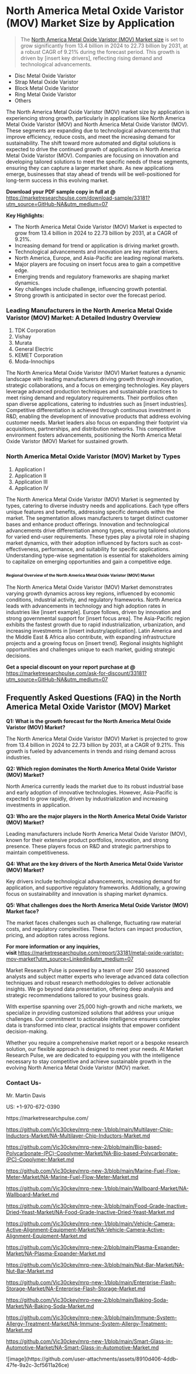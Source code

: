 <h1>North America Metal Oxide Varistor (MOV) Market&nbsp;Size by Application</h1><blockquote><p>The <a href="https://marketresearchpulse.com/download-sample/33181?utm_source=GitHub-NA&amp;utm_medium=07">North America Metal Oxide Varistor (MOV) Market size</a> is set to grow significantly from 13.4 billion in 2024 to 22.73 billion by 2031, at a robust CAGR of 9.21% during the forecast period. This growth is driven by [insert key drivers], reflecting rising demand and technological advancements.</p></blockquote><ul><li>Disc Metal Oxide Varistor <li> Strap Metal Oxide Varistor <li> Block Metal Oxide Varistor <li> Ring Metal Oxide Varistor <li> Others</li></ul><p>The North America Metal Oxide Varistor (MOV) market size by application is experiencing strong growth, particularly in applications like North America Metal Oxide Varistor (MOV) and North America Metal Oxide Varistor (MOV). These segments are expanding due to technological advancements that improve efficiency, reduce costs, and meet the increasing demand for sustainability. The shift toward more automated and digital solutions is expected to drive the continued growth of applications in North America Metal Oxide Varistor (MOV). Companies are focusing on innovation and developing tailored solutions to meet the specific needs of these segments, ensuring they can capture a larger market share. As new applications emerge, businesses that stay ahead of trends will be well-positioned for long-term success in this evolving market.</p><p><strong>Download your PDF sample copy in full at @ </strong><a href="https://marketresearchpulse.com/download-sample/33181?utm_source=GitHub-NA&amp;utm_medium=07">https://marketresearchpulse.com/download-sample/33181?utm_source=GitHub-NA&amp;utm_medium=07</a></p><p><strong>Key Highlights: </strong></p><ul><li>The North America Metal Oxide Varistor (MOV) Market is expected to grow from 13.4 billion in 2024 to 22.73 billion by 2031, at a CAGR of 9.21%.</li><li>Increasing demand for trend or application is driving market growth.</li><li>Technological advancements and innovation are key market drivers.</li><li>North America, Europe, and Asia-Pacific are leading regional markets.</li><li>Major players are focusing on insert focus area to gain a competitive edge.</li><li>Emerging trends and regulatory frameworks are shaping market dynamics.</li><li>Key challenges include challenge, influencing growth potential.</li><li>Strong growth is anticipated in sector over the forecast period.</li></ul><h3>Leading Manufacturers in the North America Metal Oxide Varistor (MOV) Market: A Detailed Industry Overview</h3><ol><li>TDK Corporation</li><li>Vishay</li><li>Murata</li><li>General Electric</li><li>KEMET Corporation</li><li>Moda-Innochips</li></ol><div class="flex max-w-full flex-col flex-grow"><div class="min-h-8 text-message flex w-full flex-col items-end gap-2 whitespace-normal break-words [.text-message+&amp;]:mt-5" dir="auto" data-message-author-role="assistant" data-message-id="fd8432e4-4910-450d-b182-61b7bfb0a01f" data-message-model-slug="gpt-4o"><div class="flex w-full flex-col gap-1 empty:hidden first:pt-[3px]"><div class="markdown prose w-full break-words dark:prose-invert light"><p>The North America Metal Oxide Varistor (MOV) Market features a dynamic landscape with leading manufacturers driving growth through innovation, strategic collaborations, and a focus on emerging technologies. Key players leverage advanced production techniques and sustainable practices to meet rising demand and regulatory requirements. Their portfolios often span diverse applications, catering to industries such as [insert industries]. Competitive differentiation is achieved through continuous investment in R&amp;D, enabling the development of innovative products that address evolving customer needs. Market leaders also focus on expanding their footprint via acquisitions, partnerships, and distribution networks. This competitive environment fosters advancements, positioning the North America Metal Oxide Varistor (MOV) Market for sustained growth.</p></div></div></div></div><h3>North America Metal Oxide Varistor (MOV) Market by Types</h3><ol><li>Application I <li> Application II <li> Application III <li> Application IV</li></ol><div class="flex max-w-full flex-col flex-grow"><div class="min-h-8 text-message flex w-full flex-col items-end gap-2 whitespace-normal break-words [.text-message+&amp;]:mt-5" dir="auto" data-message-author-role="assistant" data-message-id="084470be-0bb7-4664-bddf-5156b4f41249" data-message-model-slug="gpt-4o-mini"><div class="flex w-full flex-col gap-1 empty:hidden first:pt-[3px]"><div class="markdown prose w-full break-words dark:prose-invert light"><p>The North America Metal Oxide Varistor (MOV) Market is segmented by types, catering to diverse industry needs and applications. Each type offers unique features and benefits, addressing specific demands within the market. The segmentation allows manufacturers to target distinct customer bases and enhance product offerings. Innovation and technological advancements drive differentiation among types, ensuring tailored solutions for varied end-user requirements. These types play a pivotal role in shaping market dynamics, with their adoption influenced by factors such as cost-effectiveness, performance, and suitability for specific applications. Understanding type-wise segmentation is essential for stakeholders aiming to capitalize on emerging opportunities and gain a competitive edge.</p></div></div></div></div><h3><span style="font-size: 11px;">Regional Overview of the North America Metal Oxide Varistor (MOV) Market</span></h3><div class="flex max-w-full flex-col flex-grow"><div class="min-h-8 text-message flex w-full flex-col items-end gap-2 whitespace-normal break-words [.text-message+&amp;]:mt-5" dir="auto" data-message-author-role="assistant" data-message-id="e9038762-ce64-4e30-91c9-9bd413514231" data-message-model-slug="gpt-4o-mini"><div class="flex w-full flex-col gap-1 empty:hidden first:pt-[3px]"><div class="markdown prose w-full break-words dark:prose-invert light"><p>The North America Metal Oxide Varistor (MOV) Market demonstrates varying growth dynamics across key regions, influenced by economic conditions, industrial activity, and regulatory frameworks. North America leads with advancements in technology and high adoption rates in industries like [insert example]. Europe follows, driven by innovation and strong governmental support for [insert focus area]. The Asia-Pacific region exhibits the fastest growth due to rapid industrialization, urbanization, and increasing investments in [insert industry/application]. Latin America and the Middle East &amp; Africa also contribute, with expanding infrastructure projects and a growing focus on [insert trend]. Regional insights highlight opportunities and challenges unique to each market, guiding strategic decisions.</p></div></div></div></div><p><strong>Get a special discount on your report purchase at @ </strong><a href="https://marketresearchpulse.com/ask-for-discount/33181?utm_source=GitHub-NA&amp;utm_medium=07">https://marketresearchpulse.com/ask-for-discount/33181?utm_source=GitHub-NA&amp;utm_medium=07</a></p><h2>Frequently Asked Questions (FAQ) in the North America Metal Oxide Varistor (MOV) Market</h2><p><strong>Q1: What is the growth forecast for the North America Metal Oxide Varistor (MOV) Market?</strong></p><p>The North America Metal Oxide Varistor (MOV) Market is projected to grow from 13.4 billion in 2024 to 22.73 billion by 2031, at a CAGR of 9.21%. This growth is fueled by advancements in trends and rising demand across industries.</p><p><strong>Q2: Which region dominates the North America Metal Oxide Varistor (MOV) Market?</strong></p><p>North America currently leads the market due to its robust industrial base and early adoption of innovative technologies. However, Asia-Pacific is expected to grow rapidly, driven by industrialization and increasing investments in application.</p><p><strong>Q3: Who are the major players in the North America Metal Oxide Varistor (MOV) Market?</strong></p><p>Leading manufacturers include North America Metal Oxide Varistor (MOV), known for their extensive product portfolios, innovation, and strong presence. These players focus on R&amp;D and strategic partnerships to maintain competitiveness.</p><p><strong>Q4: What are the key drivers of the North America Metal Oxide Varistor (MOV) Market?</strong></p><p>Key drivers include technological advancements, increasing demand for application, and supportive regulatory frameworks. Additionally, a growing focus on sustainability and innovation is shaping market dynamics.</p><p><strong>Q5: What challenges does the North America Metal Oxide Varistor (MOV) Market face?</strong></p><p>The market faces challenges such as challenge, fluctuating raw material costs, and regulatory complexities. These factors can impact production, pricing, and adoption rates across regions.</p><p><strong>For more information or any inquiries, visit&nbsp;</strong><a href="https://marketresearchpulse.com/report/33181/metal-oxide-varistor-mov-market?utm_source=Linkedin&utm_medium=07">https://marketresearchpulse.com/report/33181/metal-oxide-varistor-mov-market?utm_source=Linkedin&utm_medium=07</a></p><p>Market Research Pulse is powered by a team of over 250 seasoned analysts and subject matter experts who leverage advanced data collection techniques and robust research methodologies to deliver actionable insights. We go beyond data presentation, offering deep analysis and strategic recommendations tailored to your business goals.</p><p>With expertise spanning over 25,000 high-growth and niche markets, we specialize in providing customized solutions that address your unique challenges. Our commitment to actionable intelligence ensures complex data is transformed into clear, practical insights that empower confident decision-making.</p><p>Whether you require a comprehensive market report or a bespoke research solution, our flexible approach is designed to meet your needs. At Market Research Pulse, we are dedicated to equipping you with the intelligence necessary to stay competitive and achieve sustainable growth in the evolving North America Metal Oxide Varistor (MOV) market.</p><h3><strong>Contact Us-</strong></h3><p>Mr. Martin Davis</p><p>US: +1-970-672-0390</p><p>https://marketresearchpulse.com/</p><p><a href="https://github.com/Vic30ckey/mrp-new-1/blob/main/Multilayer-Chip-Inductors-Market/NA-Multilayer-Chip-Inductors-Market.md">https://github.com/Vic30ckey/mrp-new-1/blob/main/Multilayer-Chip-Inductors-Market/NA-Multilayer-Chip-Inductors-Market.md</a></p><p><a href="https://github.com/Vic30ckey/mrp-new-2/blob/main/Bio-based-Polycarbonate-(PC)-Copolymer-Market/NA-Bio-based-Polycarbonate-(PC)-Copolymer-Market.md">https://github.com/Vic30ckey/mrp-new-2/blob/main/Bio-based-Polycarbonate-(PC)-Copolymer-Market/NA-Bio-based-Polycarbonate-(PC)-Copolymer-Market.md</a></p><p><a href="https://github.com/Vic30ckey/mrp-new-3/blob/main/Marine-Fuel-Flow-Meter-Market/NA-Marine-Fuel-Flow-Meter-Market.md">https://github.com/Vic30ckey/mrp-new-3/blob/main/Marine-Fuel-Flow-Meter-Market/NA-Marine-Fuel-Flow-Meter-Market.md</a></p><p><a href="https://github.com/Vic30ckey/mrp-new-1/blob/main/Wallboard-Market/NA-Wallboard-Market.md">https://github.com/Vic30ckey/mrp-new-1/blob/main/Wallboard-Market/NA-Wallboard-Market.md</a></p><p><a href="https://github.com/Vic30ckey/mrp-new-3/blob/main/Food-Grade-Inactive-Dried-Yeast-Market/NA-Food-Grade-Inactive-Dried-Yeast-Market.md">https://github.com/Vic30ckey/mrp-new-3/blob/main/Food-Grade-Inactive-Dried-Yeast-Market/NA-Food-Grade-Inactive-Dried-Yeast-Market.md</a></p><p><a href="https://github.com/Vic30ckey/mrp-new-1/blob/main/Vehicle-Camera-Active-Alignment-Equipment-Market/NA-Vehicle-Camera-Active-Alignment-Equipment-Market.md">https://github.com/Vic30ckey/mrp-new-1/blob/main/Vehicle-Camera-Active-Alignment-Equipment-Market/NA-Vehicle-Camera-Active-Alignment-Equipment-Market.md</a></p><p><a href="https://github.com/Vic30ckey/mrp-new-2/blob/main/Plasma-Expander-Market/NA-Plasma-Expander-Market.md">https://github.com/Vic30ckey/mrp-new-2/blob/main/Plasma-Expander-Market/NA-Plasma-Expander-Market.md</a></p><p><a href="https://github.com/Vic30ckey/mrp-new-3/blob/main/Nut-Bar-Market/NA-Nut-Bar-Market.md">https://github.com/Vic30ckey/mrp-new-3/blob/main/Nut-Bar-Market/NA-Nut-Bar-Market.md</a></p><p><a href="https://github.com/Vic30ckey/mrp-new-1/blob/main/Enterprise-Flash-Storage-Market/NA-Enterprise-Flash-Storage-Market.md">https://github.com/Vic30ckey/mrp-new-1/blob/main/Enterprise-Flash-Storage-Market/NA-Enterprise-Flash-Storage-Market.md</a></p><p><a href="https://github.com/Vic30ckey/mrp-new-2/blob/main/Baking-Soda-Market/NA-Baking-Soda-Market.md">https://github.com/Vic30ckey/mrp-new-2/blob/main/Baking-Soda-Market/NA-Baking-Soda-Market.md</a></p><p><a href="https://github.com/Vic30ckey/mrp-new-3/blob/main/Immune-System-Allergy-Treatment-Market/NA-Immune-System-Allergy-Treatment-Market.md">https://github.com/Vic30ckey/mrp-new-3/blob/main/Immune-System-Allergy-Treatment-Market/NA-Immune-System-Allergy-Treatment-Market.md</a></p><p><a href="https://github.com/Vic30ckey/mrp-new-1/blob/main/Smart-Glass-in-Automotive-Market/NA-Smart-Glass-in-Automotive-Market.md">https://github.com/Vic30ckey/mrp-new-1/blob/main/Smart-Glass-in-Automotive-Market/NA-Smart-Glass-in-Automotive-Market.md</a></p>
![image](https://github.com/user-attachments/assets/8910d406-4ddb-47fe-9a2c-3cf5611a26ce)
